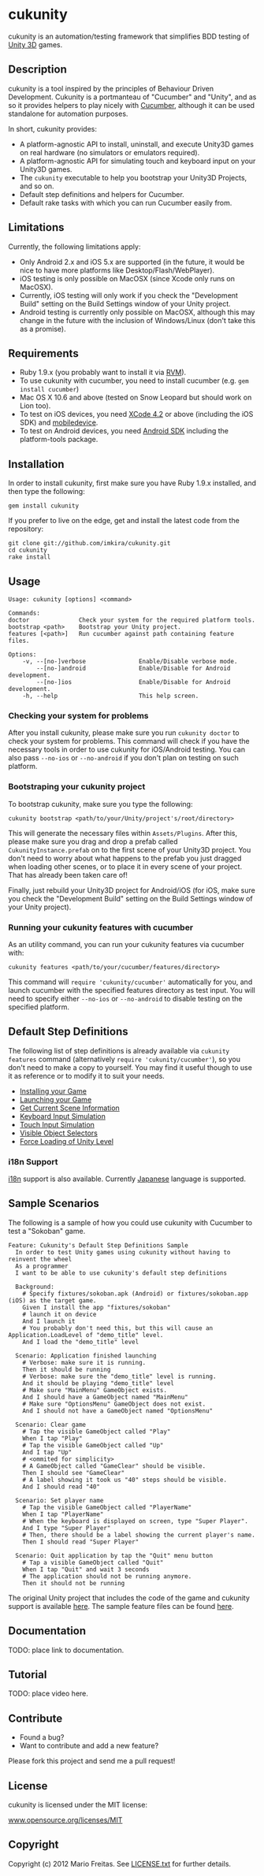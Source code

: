 cukunity
========

cukunity is an automation/testing framework that simplifies BDD testing of
[Unity 3D](http://unity3d.com) games.

## Description

cukunity is a tool inspired by the principles of Behaviour Driven Development.
Cukunity is a portmanteau of "Cucumber" and "Unity", and as so it provides
helpers to play nicely with [Cucumber](http://cukes.info), although it can be used standalone for
automation purposes.

In short, cukunity provides:

* A platform-agnostic API to install, uninstall, and execute Unity3D games on real hardware (no simulators or emulators required).
* A platform-agnostic API for simulating touch and keyboard input on your Unity3D games.
* The `cukunity` executable to help you bootstrap your Unity3D Projects, and so on.
* Default step definitions and helpers for Cucumber.
* Default rake tasks with which you can run Cucumber easily from.

## Limitations

Currently, the following limitations apply:

* Only Android 2.x and iOS 5.x are supported (in the future, it would be nice to have more platforms like Desktop/Flash/WebPlayer).
* iOS testing is only possible on MacOSX (since Xcode only runs on MacOSX).
* Currently, iOS testing will only work if you check the "Development Build" setting on the Build Settings window of your Unity project.
* Android testing is currently only possible on MacOSX, although this may change in the future with the inclusion of Windows/Linux (don't take this as a promise).

## Requirements

* Ruby 1.9.x (you probably want to install it via [RVM](http://beginrescueend.com)).
* To use cukunity with cucumber, you need to install cucumber (e.g. `gem install cucumber`)
* Mac OS X 10.6 and above (tested on Snow Leopard but should work on Lion too).
* To test on iOS devices, you need [XCode 4.2](https://developer.apple.com/xcode/) or above (including the iOS SDK) and [mobiledevice](https://github.com/imkira/mobiledevice).
* To test on Android devices, you need [Android SDK](http://developer.android.com/sdk/) including the platform-tools package.

## Installation

In order to install cukunity, first make sure you have Ruby 1.9.x installed, and then type the following:

```
gem install cukunity
```

If you prefer to live on the edge, get and install the latest code from the repository:

```
git clone git://github.com/imkira/cukunity.git
cd cukunity
rake install
```

## Usage

```
Usage: cukunity [options] <command>

Commands:
doctor              Check your system for the required platform tools.
bootstrap <path>    Bootstrap your Unity project.
features [<path>]   Run cucumber against path containing feature files.

Options:
    -v, --[no-]verbose               Enable/Disable verbose mode.
        --[no-]android               Enable/Disable for Android development.
        --[no-]ios                   Enable/Disable for Android development.
    -h, --help                       This help screen.
```

### Checking your system for problems

After you install cukunity, please make sure you run `cukunity doctor`
to check your system for problems.
This command will check if you have the necessary tools in order to use
cukunity for iOS/Android testing. You can also pass `--no-ios` or `--no-android`
if you don't plan on testing on such platform.

### Bootstraping your cukunity project

To bootstrap cukunity, make sure you type the following:

```
cukunity bootstrap <path/to/your/Unity/project's/root/directory>
```

This will generate the necessary files within `Assets/Plugins`.
After this, please make sure you drag and drop a prefab called `CukunityInstance.prefab`
on to the first scene of your Unity3D project. You don't need to worry about
what happens to the prefab you just dragged when loading other scenes, or to
place it in every scene of your project. That has already been taken care of!

Finally, just rebuild your Unity3D project for Android/iOS (for iOS, make sure
you check the "Development Build" setting on the Build Settings window of your
Unity project).

### Running your cukunity features with cucumber

As an utility command, you can run your cukunity features via cucumber with:

```
cukunity features <path/to/your/cucumber/features/directory>
```

This command will `require 'cukunity/cucumber'` automatically for you,
and launch cucumber with the specified features directory as test input.
You will need to specify either `--no-ios` or `--no-android` to disable
testing on the specified platform.

## Default Step Definitions

The following list of step definitions is already available via `cukunity features`
command (alternatively `require 'cukunity/cucumber'`), so you don't need to
make a copy to yourself. You may find it useful though to use it as reference or
to modify it to suit your needs.

* [Installing your Game](http://github.com/imkira/cukunity/blob/master/lib/cukunity/cucumber/step_definitions/install_steps.rb)
* [Launching your Game](http://github.com/imkira/cukunity/blob/master/lib/cukunity/cucumber/step_definitions/install_steps.rb)
* [Get Current Scene Information](http://github.com/imkira/cukunity/blob/master/lib/cukunity/cucumber/step_definitions/get_scene_command_steps.rb)
* [Keyboard Input Simulation](http://github.com/imkira/cukunity/blob/master/lib/cukunity/cucumber/step_definitions/keyboard_input_steps.rb)
* [Touch Input Simulation](http://github.com/imkira/cukunity/blob/master/lib/cukunity/cucumber/step_definitions/touch_input_steps.rb)
* [Visible Object Selectors](http://github.com/imkira/cukunity/blob/master/lib/cukunity/cucumber/step_definitions/select_visible_steps.rb)
* [Force Loading of Unity Level](http://github.com/imkira/cukunity/blob/master/lib/cukunity/cucumber/step_definitions/load_level_command_steps.rb)

### i18n Support

[i18n](http://github.com/imkira/cukunity/blob/master/lib/cukunity/cucumber/step_definitions/i18n) support is also available.
Currently [Japanese](http://github.com/imkira/cukunity/blob/master/lib/cukunity/cucumber/step_definitions/i18n/ja) language is supported.

## Sample Scenarios

The following is a sample of how you could use cukunity with Cucumber to
test a "Sokoban" game.

```
Feature: Cukunity's Default Step Definitions Sample
  In order to test Unity games using cukunity without having to reinvent the wheel
  As a programmer
  I want to be able to use cukunity's default step definitions

  Background:
    # Specify fixtures/sokoban.apk (Android) or fixtures/sokoban.app (iOS) as the target game. 
    Given I install the app "fixtures/sokoban"
    # launch it on device
    And I launch it
    # You probably don't need this, but this will cause an Application.LoadLevel of "demo_title" level.
    And I load the "demo_title" level

  Scenario: Application finished launching
    # Verbose: make sure it is running.
    Then it should be running
    # Verbose: make sure the "demo_title" level is running.
    And it should be playing "demo_title" level
    # Make sure "MainMenu" GameObject exists.
    And I should have a GameObject named "MainMenu"
    # Make sure "OptionsMenu" GameObject does not exist.
    And I should not have a GameObject named "OptionsMenu"

  Scenario: Clear game
    # Tap the visible GameObject called "Play"
    When I tap "Play"
    # Tap the visible GameObject called "Up"
    And I tap "Up"
    # <ommited for simplicity>
    # A GameObject called "GameClear" should be visible.
    Then I should see "GameClear"
    # A label showing it took us "40" steps should be visible.
    And I should read "40"

  Scenario: Set player name 
    # Tap the visible GameObject called "PlayerName"
    When I tap "PlayerName"
    # When the keyboard is displayed on screen, type "Super Player".
    And I type "Super Player"
    # Then, there should be a label showing the current player's name.
    Then I should read "Super Player"

  Scenario: Quit application by tap the "Quit" menu button
    # Tap a visible GameObject called "Quit"
    When I tap "Quit" and wait 3 seconds
    # The application should not be running anymore.
    Then it should not be running
```

The original Unity project that includes the code of the game and cukunity support
is available [here](http://github.com/imkira/cukunity/blob/master/Unity).
The sample feature files can be found [here](http://github.com/imkira/cukunity/blob/master/features).

## Documentation

TODO: place link to documentation.

## Tutorial

TODO: place video here.

## Contribute

* Found a bug?
* Want to contribute and add a new feature?

Please fork this project and send me a pull request!

## License

cukunity is licensed under the MIT license:

www.opensource.org/licenses/MIT

## Copyright

Copyright (c) 2012 Mario Freitas. See [LICENSE.txt](http://github.com/imkira/cukunity/blob/master/LICENSE.txt) for further details.
